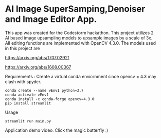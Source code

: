 # AI Image SuperSamping,Denoiser and Image Editor App.

This app was created for the Codestorm hackathon.
This project utilizes 2 AI based image upsampling models to upsample  images by a scale of 3x.
All editing functions are implemented with OpenCV 4.3.0.
The models used in this project are

https://arxiv.org/abs/1707.02921

https://arxiv.org/abs/1608.00367

Requirements :
Create a virtual conda enviornment since opencv = 4.3 may clash with spyder.

    conda create --name vEnv1 python=3.7
    conda activate vEnv1
    conda install -c conda-forge opencv=4.3.0
    pip install streamlit

Usage

    streamlit run main.py


Application demo video.
Click the magic butterfly :)

